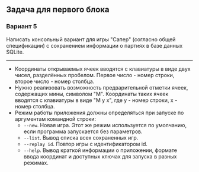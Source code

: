 ## Задача для первого блока
### Вариант 5
Написать консольный вариант для игры "Сапер" (согласно общей спецификации) с сохранением информации о партиях в базе данных SQLite.

* * *

* Координаты открываемых ячеек вводятся с клавиатуры в виде двух чисел, разделённых пробелом. Первое число - номер строки, второе число - номер столбца.
* Нужно реализовать возможность предварительной отметки ячеек, содержащих мины, символом "M". Координаты таких ячеек вводятся с клавиатуры в виде "M y x", где y - номер строки, x - номер столбца.
* Режим работы приложения должны определяться при запуске по аргументам командной строки:
    * `--new`. Новая игра. Этот же режим используется по умолчанию, если программа запускается без параметров.
    * `--list`. Вывод списка всех сохраненных игр.
    * `--replay id`. Повтор игры с идентификатором id.
    * `--help`. Вывод краткой информации о приложении, формате ввода координат и доступных ключах для запуска в разных режимах.
